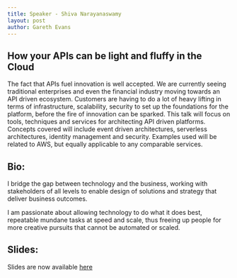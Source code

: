 ```yaml
---
title: Speaker - Shiva Narayanaswamy
layout: post
author: Gareth Evans
---
```


## How your APIs can be light and fluffy in the Cloud
 
The fact that APIs fuel innovation is well accepted. We are currently seeing traditional enterprises and even the financial industry moving towards an API driven ecosystem. Customers are having to do a lot of heavy lifting in terms of infrastructure, scalability, security to set up the foundations for the platform, before the fire of innovation can be sparked. This talk will focus on tools, techniques and services for architecting API driven platforms. Concepts covered will include event driven architectures, serverless architectures, identity management and security. Examples used will be related to AWS, but equally applicable to any comparable services.

## Bio:

I bridge the gap between technology and the business, working with stakeholders of all levels to enable design of solutions and strategy that deliver business outcomes. 

I am passionate about allowing technology to do what it does best, repeatable mundane tasks at speed and scale, thus freeing up people for more creative pursuits that cannot be automated or scaled.

## Slides:
 
Slides are now available [here](http://apidaysnz.s3-website-ap-southeast-2.amazonaws.com/narayanaswamy.pdf)

